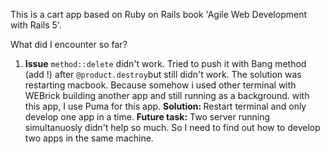 This is a cart app based on Ruby on Rails book 'Agile Web Development with Rails 5'.

What did I encounter so far?

<ol>
	<li><strong>Issue</strong> <code>method::delete</code> didn't work. Tried to push it with Bang method (add !) after <code>@product.destroy</code>but still didn't work. The solution was restarting macbook. Because somehow i used other terminal with WEBrick building another app and still running as a background. with this app, I use Puma for this app. <strong>Solution: </strong>Restart terminal and only develop one app in a time. <strong>Future task:</strong> Two server running simultanuosly didn't help so much. So I need to find out how to develop two apps in the same machine.</li>
</ol>